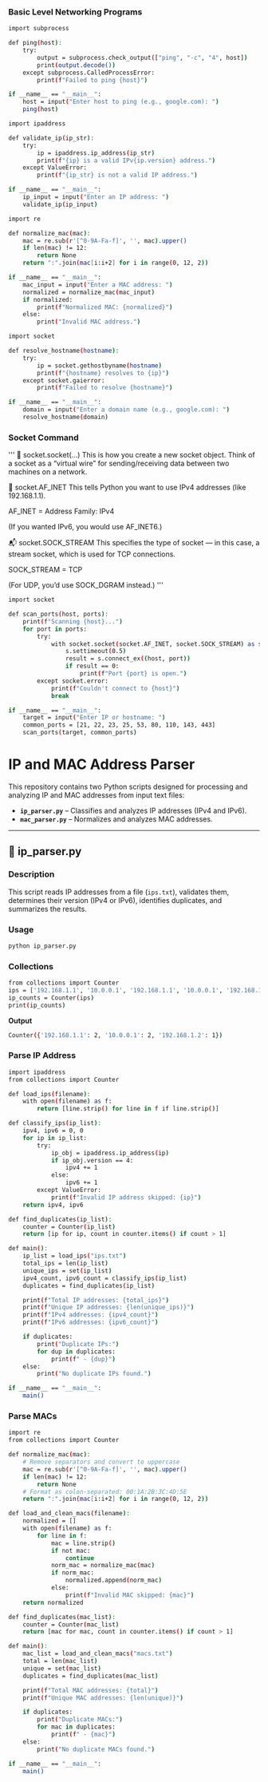 ### Basic Level Networking Programs

```bash
import subprocess

def ping(host):
    try:
        output = subprocess.check_output(["ping", "-c", "4", host])
        print(output.decode())
    except subprocess.CalledProcessError:
        print(f"Failed to ping {host}")

if __name__ == "__main__":
    host = input("Enter host to ping (e.g., google.com): ")
    ping(host)
```

```bash
import ipaddress

def validate_ip(ip_str):
    try:
        ip = ipaddress.ip_address(ip_str)
        print(f"{ip} is a valid IPv{ip.version} address.")
    except ValueError:
        print(f"{ip_str} is not a valid IP address.")

if __name__ == "__main__":
    ip_input = input("Enter an IP address: ")
    validate_ip(ip_input)
```

```bash
import re

def normalize_mac(mac):
    mac = re.sub(r'[^0-9A-Fa-f]', '', mac).upper()
    if len(mac) != 12:
        return None
    return ":".join(mac[i:i+2] for i in range(0, 12, 2))

if __name__ == "__main__":
    mac_input = input("Enter a MAC address: ")
    normalized = normalize_mac(mac_input)
    if normalized:
        print(f"Normalized MAC: {normalized}")
    else:
        print("Invalid MAC address.")
```
```bash
import socket

def resolve_hostname(hostname):
    try:
        ip = socket.gethostbyname(hostname)
        print(f"{hostname} resolves to {ip}")
    except socket.gaierror:
        print(f"Failed to resolve {hostname}")

if __name__ == "__main__":
    domain = input("Enter a domain name (e.g., google.com): ")
    resolve_hostname(domain)
```

### Socket Command
'''
🔧 socket.socket(...)
This is how you create a new socket object. Think of a socket as a “virtual wire” for sending/receiving data between two machines on a network.

📡 socket.AF_INET
This tells Python you want to use IPv4 addresses (like 192.168.1.1).

AF_INET = Address Family: IPv4

(If you wanted IPv6, you would use AF_INET6.)

📬 socket.SOCK_STREAM
This specifies the type of socket — in this case, a stream socket, which is used for TCP connections.

SOCK_STREAM = TCP

(For UDP, you’d use SOCK_DGRAM instead.)
'''

```bash
import socket

def scan_ports(host, ports):
    print(f"Scanning {host}...")
    for port in ports:
        try:
            with socket.socket(socket.AF_INET, socket.SOCK_STREAM) as s:
                s.settimeout(0.5)
                result = s.connect_ex((host, port))
                if result == 0:
                    print(f"Port {port} is open.")
        except socket.error:
            print(f"Couldn't connect to {host}")
            break

if __name__ == "__main__":
    target = input("Enter IP or hostname: ")
    common_ports = [21, 22, 23, 25, 53, 80, 110, 143, 443]
    scan_ports(target, common_ports)
```



# IP and MAC Address Parser

This repository contains two Python scripts designed for processing and analyzing IP and MAC addresses from input text files:

- **`ip_parser.py`** – Classifies and analyzes IP addresses (IPv4 and IPv6).
- **`mac_parser.py`** – Normalizes and analyzes MAC addresses.

---

## 📄 ip_parser.py

### Description
This script reads IP addresses from a file (`ips.txt`), validates them, determines their version (IPv4 or IPv6), identifies duplicates, and summarizes the results.

### Usage
```bash
python ip_parser.py
```

### Collections
```bash
from collections import Counter
ips = ['192.168.1.1', '10.0.0.1', '192.168.1.1', '10.0.0.1', '192.168.1.2']
ip_counts = Counter(ips)
print(ip_counts)
```
**Output**
```bash
Counter({'192.168.1.1': 2, '10.0.0.1': 2, '192.168.1.2': 1})
```
### Parse IP Address
```bash
import ipaddress
from collections import Counter

def load_ips(filename):
    with open(filename) as f:
        return [line.strip() for line in f if line.strip()]

def classify_ips(ip_list):
    ipv4, ipv6 = 0, 0
    for ip in ip_list:
        try:
            ip_obj = ipaddress.ip_address(ip)
            if ip_obj.version == 4:
                ipv4 += 1
            else:
                ipv6 += 1
        except ValueError:
            print(f"Invalid IP address skipped: {ip}")
    return ipv4, ipv6

def find_duplicates(ip_list):
    counter = Counter(ip_list)
    return [ip for ip, count in counter.items() if count > 1]

def main():
    ip_list = load_ips("ips.txt")
    total_ips = len(ip_list)
    unique_ips = set(ip_list)
    ipv4_count, ipv6_count = classify_ips(ip_list)
    duplicates = find_duplicates(ip_list)

    print(f"Total IP addresses: {total_ips}")
    print(f"Unique IP addresses: {len(unique_ips)}")
    print(f"IPv4 addresses: {ipv4_count}")
    print(f"IPv6 addresses: {ipv6_count}")

    if duplicates:
        print("Duplicate IPs:")
        for dup in duplicates:
            print(f" - {dup}")
    else:
        print("No duplicate IPs found.")

if __name__ == "__main__":
    main()
```

### Parse MACs
```bash
import re
from collections import Counter

def normalize_mac(mac):
    # Remove separators and convert to uppercase
    mac = re.sub(r'[^0-9A-Fa-f]', '', mac).upper()
    if len(mac) != 12:
        return None
    # Format as colon-separated: 00:1A:2B:3C:4D:5E
    return ":".join(mac[i:i+2] for i in range(0, 12, 2))

def load_and_clean_macs(filename):
    normalized = []
    with open(filename) as f:
        for line in f:
            mac = line.strip()
            if not mac:
                continue
            norm_mac = normalize_mac(mac)
            if norm_mac:
                normalized.append(norm_mac)
            else:
                print(f"Invalid MAC skipped: {mac}")
    return normalized

def find_duplicates(mac_list):
    counter = Counter(mac_list)
    return [mac for mac, count in counter.items() if count > 1]

def main():
    mac_list = load_and_clean_macs("macs.txt")
    total = len(mac_list)
    unique = set(mac_list)
    duplicates = find_duplicates(mac_list)

    print(f"Total MAC addresses: {total}")
    print(f"Unique MAC addresses: {len(unique)}")

    if duplicates:
        print("Duplicate MACs:")
        for mac in duplicates:
            print(f" - {mac}")
    else:
        print("No duplicate MACs found.")

if __name__ == "__main__":
    main()
```

